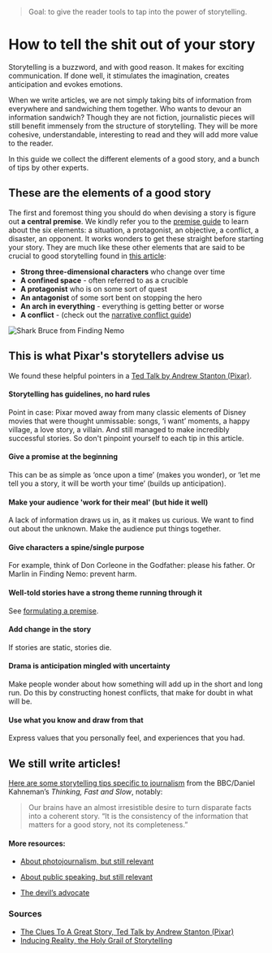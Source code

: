> Goal: to give the reader tools to tap into the power of storytelling.

# How to tell the shit out of your story

Storytelling is a buzzword, and with good reason. It makes for exciting communication. If done well, it stimulates the imagination, creates anticipation and evokes emotions. 

When we write articles, we are not simply taking bits of information from everywhere and sandwiching them together. Who wants to devour an information sandwich? Though they are not fiction, journalistic pieces will still benefit immensely from the structure of storytelling. They will be more cohesive, understandable, interesting to read and they will add more value to the reader.

In this guide we collect the different elements of a good story, and a bunch of tips by other experts.

## These are the elements of a good story
The first and foremost thing you should do when devising a story is figure out **a central premise**.
We kindly refer you to the [premise guide](../formulate-a-premise/readme.md) to learn about the six elements: a situation, a protagonist, an objective, a conflict, a disaster, an opponent. It works wonders to get these straight before starting your story.
They are much like these other elements that are said to be crucial to good storytelling found in [this article](https://msu.edu/course/tc/842/SevenElements%20Story.htm):

* **Strong three-dimensional characters** who change over time
* **A confined space** - often referred to as a crucible
* **A protagonist** who is on some sort of quest
* **An antagonist** of some sort bent on stopping the hero
* **An arch in everything** - everything is getting better or worse
* **A conflict** - (check out the [narrative conflict guide](../formulate-narrative-conflict/readme.md))

<img src="http://i.imgur.com/y7Lszcc.jpg" alt="Shark Bruce from Finding Nemo"/>

## This is what Pixar's storytellers advise us

We found these helpful pointers in a [Ted Talk by Andrew Stanton (Pixar)](http://www.echostories.com/5-ted-talks-to-make-you-a-better-storyteller/).

#### Storytelling has guidelines, no hard rules
Point in case: Pixar moved away from many classic elements of Disney movies that were thought unmissable: songs, ‘i want’ moments, a happy village, a love story, a villain. And still managed to make incredibly successful stories. So don't pinpoint yourself to each tip in this article.

#### Give a promise at the beginning
This can be as simple as ‘once upon a time’ (makes you wonder), or ‘let me tell you a story, it will be worth your time’ (builds up anticipation).

#### Make your audience 'work for their meal' (but hide it well)
A lack of information draws us in, as it makes us curious. We want to find out about the unknown. Make the audience put things together.

#### Give characters a spine/single purpose
For example, think of Don Corleone in the Godfather: please his father. Or Marlin in Finding Nemo: prevent harm.

#### Well-told stories have a strong theme running through it
See [formulating a premise](../formulate-a-premise/readme.md).

#### Add change in the story
If stories are static, stories die.

#### Drama is anticipation mingled with uncertainty
Make people wonder about how something will add up in the short and long run. Do this by constructing honest conflicts, that make for doubt in what will be.

#### Use what you know and draw from that
Express values that you personally feel, and experiences that you had.

## We still write articles!

[Here are some storytelling tips specific to journalism](http://www.bbc.co.uk/blogs/collegeofjournalism/entries/5a80ff34-859a-37da-bcac-1af9d247456a) from the BBC/Daniel Kahneman’s *Thinking, Fast and Slow*, notably:

 >Our brains have an almost irresistible desire to turn disparate facts into a coherent story. “It is the consistency of the information that matters for a good story, not its completeness.”
 
 #### More resources:
 * [About photojournalism, but still relevant](https://www.journalism.co.uk/news/why-storytelling-is-still-everything-despite-new-journalism-tools-and-technology/s2/a634299/)
 
 * [About public speaking, but still relevant](http://blog.visme.co/7-storytelling-techniques-used-by-the-most-inspiring-ted-presenters/)
 
 * [The devil’s advocate](http://ditchwalk.com/2014/04/10/storytelling-and-journalism/)

### Sources
* [The Clues To A Great Story, Ted Talk by Andrew Stanton (Pixar)](http://www.echostories.com/5-ted-talks-to-make-you-a-better-storyteller/)
* [Inducing Reality, the Holy Grail of Storytelling](https://msu.edu/course/tc/842/SevenElements%20Story.htm)
